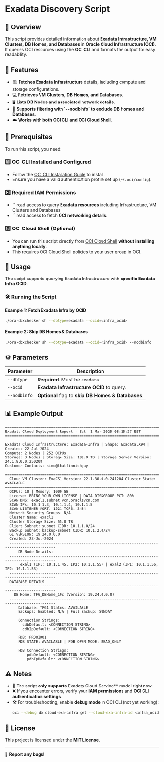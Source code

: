 # **Exadata Discovery Script**

## 📌 **Overview**

This script provides detailed information about **Exadata Infrastructure, VM Clusters, DB Homes, and Databases** in **Oracle Cloud Infrastructure (OCI)**. It queries OCI resources using the **OCI CLI** and formats the output for easy readability.

## 🔹 **Features**

- 🏗️ **Fetches Exadata Infrastructure** details, including compute and storage configurations.
- 💻 **Retrieves VM Clusters, DB Homes, and Databases**.
- 🖥️ **Lists DB Nodes and associated network details**.
- 🚀 **Supports filtering with ****\`--nodbinfo\`**** to exclude DB Homes and Databases**.
- ☁️ **Works with both OCI CLI and OCI Cloud Shell**.

## 🔑 **Prerequisites**

To run this script, you need:

### **1️⃣ OCI CLI Installed and Configured**

- Follow the [OCI CLI Installation Guide](https://docs.oracle.com/en-us/iaas/Content/API/SDKDocs/cliinstall.htm) to install.
- Ensure you have a valid authentication profile set up (`~/.oci/config`).

### **2️⃣ Required IAM Permissions**

- \`\` read access to query **Exadata resources** including Infrastructure, VM Clusters and Databases.
- \`\` read access to fetch **OCI networking details**.

### **3️⃣ OCI Cloud Shell (Optional)**

- You can run this script directly from [OCI Cloud Shell](https://docs.oracle.com/en-us/iaas/Content/API/Concepts/cloudshell.htm) **without installing anything locally**.
- This requires OCI Cloud Shell policies to your user group in OCI.

## 🚀 **Usage**

The script supports querying Exadata Infrastructure with **specific Exadata Infra OCID**.

### **🛠️ Running the Script**

#### **Example 1: Fetch Exadata Infra by OCID**

```sh
./ora-dbxchecker.sh --dbtype=exadata --ocid=<infra_ocid>
```

#### **Example 2: Skip DB Homes & Databases**

```sh
./ora-dbxchecker.sh --dbtype=exadata --ocid=<infra_ocid> --nodbinfo
```

## ⚙️ **Parameters**

| **Parameter** | **Description**                                     |
| ------------- | --------------------------------------------------- |
| `--dbtype`    | **Required.** Must be `exadata`.                    |
| `--ocid`      | **Exadata Infrastructure OCID** to query.           |
| `--nodbinfo`  | **Optional** flag to **skip DB Homes & Databases**. |

## 📊 **Example Output**

```
============================================================================================
Exadata Cloud Deployment Report - Sat  1 Mar 2025 08:15:27 EST
============================================================================================

Exadata Cloud Infrastructure: Exadata-Infra | Shape: Exadata.X9M | Created: 22-Jul-2024
Compute: 2 Nodes | 252 OCPUs
Storage: 3 Nodes | Storage Size: 192.0 TB | Storage Server Version: 24.1.8.0.0.250208
Customer Contacts: simo@thatfinnishguy

============================================================================================
  Cloud VM Cluster: ExaCS1 Version: 22.1.30.0.0.241204 Cluster State: AVAILABLE
============================================================================================
  OCPUs: 10 | Memory: 1000 GB
  License: BRING_YOUR_OWN_LICENSE | DATA DISKGROUP PCT: 80%
  SCAN DNS: exacl1.subnet.vcn.oraclevcn.com
  SCAN IPs: 10.1.1.3, 10.1.1.4, 10.1.1.5
  SCAN LISTENER PORT: 1521 TCPS: 2484
  Network Security Groups: N/A
  Cluster Name: exacl1
  Cluster Storage Size: 55.0 TB
  Client Subnet: subnet CIDR: 10.1.1.0/24
  Backup Subnet: backup-subnet CIDR: 10.1.2.0/24
  GI VERSION: 19.24.0.0.0
  Created: 23-Jul-2024
  -------------------------------------------------------------------------------------------
      DB Node Details:
  -------------------------------------------------------------------------------------------
       exal1 (IP1: 10.1.1.45, IP2: 10.1.1.55) | exal2 (IP1: 10.1.1.56, IP2: 10.1.1.53)
  -------------------------------------------------------------------------------------------
  DATABASE DETAILS
  -------------------------------------------------------------------------------------------
    DB Home: TFG_DBHome_19c (Version: 19.24.0.0.0)
  -------------------------------------------------------------------------------------------
      Database: TFG1 Status: AVAILABLE
      Backups: Enabled: N/A | Full Backup: SUNDAY

      Connection Strings:
        cdbDefault: <CONNECTION STRING>
        cdbIpDefault: <CONNECTION STRING>

      PDB: PRDOID01
      PDB STATE: AVAILABLE | PDB OPEN MODE: READ_ONLY

      PDB Connection Strings:
          pdbDefault: <CONNECTION STRING>
          pdbIpDefault: <CONNECTION STRING>
```

## ⚠️ **Notes**

- 🛑 The script **only supports**  Exadata Cloud Service** model right now.
- ❌ If you encounter errors, verify your **IAM permissions** and **OCI CLI authentication settings**.
- 🛠️ For troubleshooting, enable **debug mode** in OCI CLI (not yet working):
  ```sh
  oci --debug db cloud-exa-infra get --cloud-exa-infra-id <infra_ocid>
  ```

## 📜 **License**

This project is licensed under the **MIT License**.

---

🚀 **Report any bugs!**

